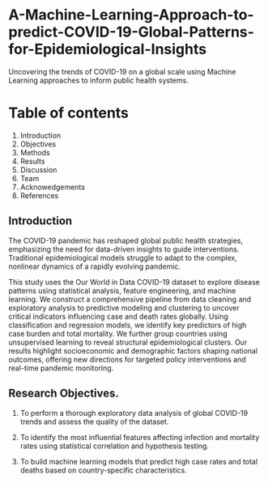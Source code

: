 # A-Machine-Learning-Approach-to-predict-COVID-19-Global-Patterns-for-Epidemiological-Insights
Uncovering the trends of COVID-19 on a global scale using Machine Learning approaches to inform public health systems.


# Table of contents

1. Introduction
2. Objectives
3. Methods
4. Results
5. Discussion
6. Team
7. Acknowedgements
8. References

##  Introduction
The COVID-19 pandemic has reshaped global public health strategies, emphasizing the need for data-driven insights to guide interventions. Traditional epidemiological models struggle to adapt to the complex, nonlinear dynamics of a rapidly evolving pandemic. 


This study uses the Our World in Data COVID-19 dataset to explore disease patterns using statistical analysis, feature engineering, and machine learning. We construct a comprehensive pipeline from data cleaning and exploratory analysis to predictive modeling and clustering to uncover critical indicators influencing case and death rates globally. Using classification and regression models, we identify key predictors of high case burden and total mortality. We further group countries using unsupervised learning to reveal structural epidemiological clusters. Our results highlight socioeconomic and demographic factors shaping national outcomes, offering new directions for targeted policy interventions and real-time pandemic monitoring.

## Research Objectives.

1. To perform a thorough exploratory data analysis of global COVID-19 trends and assess the quality of the dataset.

2. To identify the most influential features affecting infection and mortality rates using statistical correlation and hypothesis testing.

3. To build machine learning models that predict high case rates and total deaths based on country-specific characteristics.


